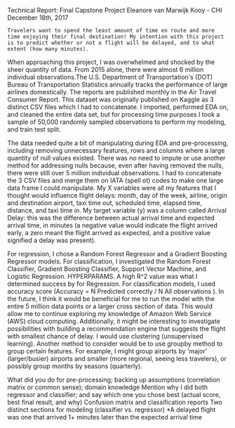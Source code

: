 Technical Report: Final Capstone Project
Eleanore van Marwijk Kooy - CHI
December 18th, 2017

	Travelers want to spend the least amount of time en route and more time enjoying their final destination! My intention with this project is to predict whether or not a flight will be delayed, and to what extent (how many minutes).

When approaching this project, I was overwhelmed and shocked by the sheer quantity of data. From 2015 alone, there were almost 6 million individual observations.The U.S. Department of Transportation's (DOT) Bureau of Transportation Statistics annually tracks the performance of large airlines domestically. The reports are published monthly in the Air Travel Consumer Report. This dataset was originally published on Kaggle as 3 distinct CSV files which I had to concatenate. I imported, performed EDA on, and cleaned the entire data set, but for processing time purposes I took a sample of 50,000 randomly sampled observations to perform my modeling, and train test split.
	
The data needed quite a bit of manipulating during EDA and pre-processing, including removing unnecessary features, rows and columns where a large quantity of null values existed. There was no need to impute or use another method for addressing nulls because, even after having removed the nulls, there were still over 5 million individual observations. I had to concatenate the 3 CSV files and merge them on IATA (spell ot) codes to make one large data frame I could manipulate. My X variables were all my features that I thought would influence flight delays: month, day of the week, airline, origin and destination airport, taxi time out, scheduled time, elapsed time, distance, and taxi time in. My target variable (y) was a column called Arrival Delay: this was the difference between actual arrival time and expected arrival time, in minutes (a negative value would indicate the flight arrived early, a zero meant the flight arrived as expected, and a positive value signified a delay was present).
	
For regression, I chose a Random Forest Regressor and a Gradient Boosting Regressor models. For classification, I investigated the Random Forest Classifier, Gradient Boosting Classifier, Support Vector Machine, and Logistic Regression. HYPERPARAMS. A high R^2 value was what I determined success by for Regression. For classification models, I used accuracy score (Accuracy = N Predicted correctly / N All observations ). 
In the future, I think it would be beneficial for me to run the model with the entire 5 million data points or a larger cross section of data. This would allow me to continue exploring my knowledge of Amazon Web Service (AWS) cloud computing. Additionally, it might be interesting to investigate possibilities with building a recommendation engine that suggests the flight with smallest chance of delay. I would use clustering (unsupervised learning). Another method to consider would be to use groupby method to group certain features. For example, I might group airports by ‘major’ (larger/busier) airports and smaller (more regional, seeing less travelers), or possibly group months by seasons (quarterly).

What did you do for pre-processing; backing up assumptions (correlation matrix or common sense); domain knowledge
Mention why I did both regressor and classifier; and say which one you chose best (actual score, best final result, and why)
Confusion matrix and classification reports
Two distinct sections for modeling (classifier vs. regressor)
*A delayed flight was one that arrived 1+ minutes later than the expected arrival time






